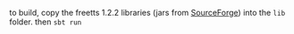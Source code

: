 to build, copy the freetts 1.2.2 libraries (jars from [SourceForge](http://sourceforge.net/projects/freetts/files/FreeTTS/FreeTTS%201.2.2/)) into the `lib` folder. then `sbt run`
